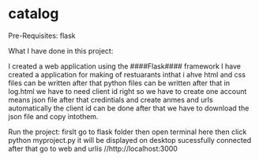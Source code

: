 # catalog
Pre-Requisites:
      flask
      
What I have done in this project:

I created a web application using the ####Flask#### framework
I have created a application for making of restuarants 
inthat i ahve html and css files can be written after that python files can be written
after that in log.html we have to need client id right so we have to create one account means json file
after that credintials and create anmes and urls automatically the client id can be done
after that we have to download the json file and copy intothem.

Run the project:
 firslt go to flask folder then  open terminal here
 then click python myproject.py
 it will be displayed on desktop sucessfully connected 
 after that go to web and urlis
 //http://localhost:3000
